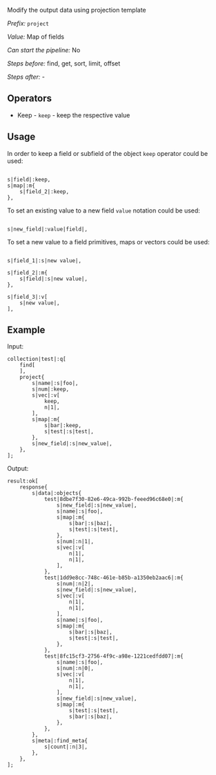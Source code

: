Modify the output data using projection template

*Prefix:* `project`

*Value:* Map of fields

*Can start the pipeline:* No

*Steps before:* find, get, sort, limit, offset

*Steps after:* -

## Operators

- Keep - `keep` - keep the respective value

## Usage

In order to keep a field or subfield of the object `keep` operator could be used:

```shell

s|field|:keep,
s|map|:m{
    s|field_2|:keep,
},

```

To set an existing value to a new field `value` notation could be used:

```shell

s|new_field|:value|field|,

```

To set a new value to a field primitives, maps or vectors could be used:

```shell

s|field_1|:s|new value|,

s|field_2|:m{
    s|field|:s|new value|,
},

s|field_3|:v[
    s|new value|,
],

```


## Example

Input:

<pre><code><span class="prefix_primitive">collection</span>|<span class="value_primitive">test</span>|:<span class="prefix_vector">q</span>[
	<span class="prefix_vector">find</span>[
	],
	<span class="prefix_map">project</span>{
		<span class="prefix_string">s</span>|<span class="value_string">name</span>|:<span class="prefix_string">s</span>|<span class="value_string">foo</span>|,
		<span class="prefix_string">s</span>|<span class="value_string">num</span>|:<span class="prefix_keep">keep</span>,
		<span class="prefix_string">s</span>|<span class="value_string">vec</span>|:<span class="prefix_vector">v</span>[
			<span class="prefix_keep">keep</span>,
			<span class="prefix_number">n</span>|<span class="value_number">1</span>|,
		],
		<span class="prefix_string">s</span>|<span class="value_string">map</span>|:<span class="prefix_map">m</span>{
			<span class="prefix_string">s</span>|<span class="value_string">bar</span>|:<span class="prefix_keep">keep</span>,
			<span class="prefix_string">s</span>|<span class="value_string">test</span>|:<span class="prefix_string">s</span>|<span class="value_string">test</span>|,
		},
		<span class="prefix_string">s</span>|<span class="value_string">new_field</span>|:<span class="prefix_string">s</span>|<span class="value_string">new_value</span>|,
	},
];
</code></pre>

Output:

<pre><code><span class="prefix_primitive">result</span>:<span class="prefix_vector">ok</span>[
	<span class="prefix_map">response</span>{
		<span class="prefix_string">s</span>|<span class="value_string">data</span>|:<span class="prefix_map">objects</span>{
			<span class="prefix_link">test</span>|<span class="value_link">8dbe7f30-82e6-49ca-992b-feeed96c68e0</span>|:<span class="prefix_map">m</span>{
				<span class="prefix_string">s</span>|<span class="value_string">new_field</span>|:<span class="prefix_string">s</span>|<span class="value_string">new_value</span>|,
				<span class="prefix_string">s</span>|<span class="value_string">name</span>|:<span class="prefix_string">s</span>|<span class="value_string">foo</span>|,
				<span class="prefix_string">s</span>|<span class="value_string">map</span>|:<span class="prefix_map">m</span>{
					<span class="prefix_string">s</span>|<span class="value_string">bar</span>|:<span class="prefix_string">s</span>|<span class="value_string">baz</span>|,
					<span class="prefix_string">s</span>|<span class="value_string">test</span>|:<span class="prefix_string">s</span>|<span class="value_string">test</span>|,
				},
				<span class="prefix_string">s</span>|<span class="value_string">num</span>|:<span class="prefix_number">n</span>|<span class="value_number">1</span>|,
				<span class="prefix_string">s</span>|<span class="value_string">vec</span>|:<span class="prefix_vector">v</span>[
					<span class="prefix_number">n</span>|<span class="value_number">1</span>|,
					<span class="prefix_number">n</span>|<span class="value_number">1</span>|,
				],
			},
			<span class="prefix_link">test</span>|<span class="value_link">1dd9e8cc-748c-461e-b85b-a1350eb2aac6</span>|:<span class="prefix_map">m</span>{
				<span class="prefix_string">s</span>|<span class="value_string">num</span>|:<span class="prefix_number">n</span>|<span class="value_number">2</span>|,
				<span class="prefix_string">s</span>|<span class="value_string">new_field</span>|:<span class="prefix_string">s</span>|<span class="value_string">new_value</span>|,
				<span class="prefix_string">s</span>|<span class="value_string">vec</span>|:<span class="prefix_vector">v</span>[
					<span class="prefix_number">n</span>|<span class="value_number">1</span>|,
					<span class="prefix_number">n</span>|<span class="value_number">1</span>|,
				],
				<span class="prefix_string">s</span>|<span class="value_string">name</span>|:<span class="prefix_string">s</span>|<span class="value_string">foo</span>|,
				<span class="prefix_string">s</span>|<span class="value_string">map</span>|:<span class="prefix_map">m</span>{
					<span class="prefix_string">s</span>|<span class="value_string">bar</span>|:<span class="prefix_string">s</span>|<span class="value_string">baz</span>|,
					<span class="prefix_string">s</span>|<span class="value_string">test</span>|:<span class="prefix_string">s</span>|<span class="value_string">test</span>|,
				},
			},
			<span class="prefix_link">test</span>|<span class="value_link">8fc15cf3-2756-4f9c-a98e-1221cedfdd07</span>|:<span class="prefix_map">m</span>{
				<span class="prefix_string">s</span>|<span class="value_string">name</span>|:<span class="prefix_string">s</span>|<span class="value_string">foo</span>|,
				<span class="prefix_string">s</span>|<span class="value_string">num</span>|:<span class="prefix_number">n</span>|<span class="value_number">0</span>|,
				<span class="prefix_string">s</span>|<span class="value_string">vec</span>|:<span class="prefix_vector">v</span>[
					<span class="prefix_number">n</span>|<span class="value_number">1</span>|,
					<span class="prefix_number">n</span>|<span class="value_number">1</span>|,
				],
				<span class="prefix_string">s</span>|<span class="value_string">new_field</span>|:<span class="prefix_string">s</span>|<span class="value_string">new_value</span>|,
				<span class="prefix_string">s</span>|<span class="value_string">map</span>|:<span class="prefix_map">m</span>{
					<span class="prefix_string">s</span>|<span class="value_string">test</span>|:<span class="prefix_string">s</span>|<span class="value_string">test</span>|,
					<span class="prefix_string">s</span>|<span class="value_string">bar</span>|:<span class="prefix_string">s</span>|<span class="value_string">baz</span>|,
				},
			},
		},
		<span class="prefix_string">s</span>|<span class="value_string">meta</span>|:<span class="prefix_map">find_meta</span>{
			<span class="prefix_string">s</span>|<span class="value_string">count</span>|:<span class="prefix_number">n</span>|<span class="value_number">3</span>|,
		},
	},
];
</code></pre>